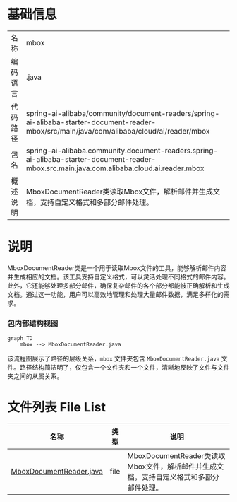 # 基础信息

|      |      |
|------|------|
| 名称 | mbox |
| 编码语言 | .java |
| 代码路径 | spring-ai-alibaba/community/document-readers/spring-ai-alibaba-starter-document-reader-mbox/src/main/java/com/alibaba/cloud/ai/reader/mbox |
| 包名 | spring-ai-alibaba.community.document-readers.spring-ai-alibaba-starter-document-reader-mbox.src.main.java.com.alibaba.cloud.ai.reader.mbox |
| 概述说明 | MboxDocumentReader类读取Mbox文件，解析邮件并生成文档，支持自定义格式和多部分邮件处理。 |

# 说明

MboxDocumentReader类是一个用于读取Mbox文件的工具，能够解析邮件内容并生成相应的文档。该工具支持自定义格式，可以灵活处理不同格式的邮件内容。此外，它还能够处理多部分邮件，确保复杂邮件的各个部分都能被正确解析和生成文档。通过这一功能，用户可以高效地管理和处理大量邮件数据，满足多样化的需求。


### 包内部结构视图

```mermaid
graph TD
    mbox --> MboxDocumentReader.java
```

该流程图展示了路径的层级关系，`mbox` 文件夹包含 `MboxDocumentReader.java` 文件。路径结构简洁明了，仅包含一个文件夹和一个文件，清晰地反映了文件与文件夹之间的从属关系。

# 文件列表 File List

| 名称   | 类型  | 说明 |
|-------|------|-------------|
| [MboxDocumentReader.java](MboxDocumentReader.md) | file | MboxDocumentReader类读取Mbox文件，解析邮件并生成文档，支持自定义格式和多部分邮件处理。 |


